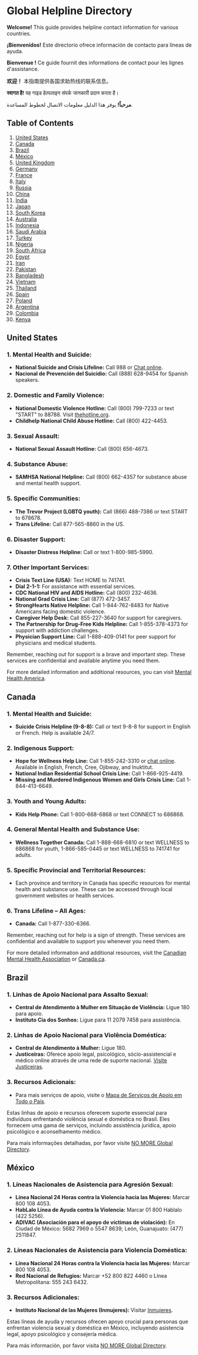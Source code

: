 # Global Helpline Directory

**Welcome!** This guide provides helpline contact information for various countries.

**¡Bienvenidos!** Este directorio ofrece información de contacto para líneas de ayuda.

**Bienvenue !** Ce guide fournit des informations de contact pour les lignes d'assistance.

**欢迎！** 本指南提供各国求助热线的联系信息。

**स्वागत है!** यह गाइड हेल्पलाइन संपर्क जानकारी प्रदान करता है।

**مرحباً!** يوفر هذا الدليل معلومات الاتصال لخطوط المساعدة.

## Table of Contents
1. [United States](#united-states)
2. [Canada](#canada)
3. [Brazil](#brazil)
4. [México](#mexico)
5. [United Kingdom](#united-kingdom)
6. [Germany](#germany)
7. [France](#france)
8. [Italy](#italy)
9. [Russia](#russia)
10. [China](#china)
11. [India](#india)
12. [Japan](#japan)
13. [South Korea](#south-korea)
14. [Australia](#australia)
15. [Indonesia](#indonesia)
16. [Saudi Arabia](#saudi-arabia)
17. [Turkey](#turkey)
18. [Nigeria](#nigeria)
19. [South Africa](#south-africa)
20. [Egypt](#egypt)
21. [Iran](#iran)
22. [Pakistan](#pakistan)
23. [Bangladesh](#bangladesh)
24. [Vietnam](#vietnam)
25. [Thailand](#thailand)
26. [Spain](#spain)
27. [Poland](#poland)
28. [Argentina](#argentina)
29. [Colombia](#colombia)
30. [Kenya](#kenya)

## United States

### 1. **Mental Health and Suicide:**
   - **National Suicide and Crisis Lifeline:** Call 988 or [Chat online](https://988lifeline.org).
   - **Nacional de Prevención del Suicidio:** Call (888) 628-9454 for Spanish speakers.

### 2. **Domestic and Family Violence:**
   - **National Domestic Violence Hotline:** Call (800) 799-7233 or text "START" to 88788. Visit [thehotline.org](https://www.thehotline.org).
   - **Childhelp National Child Abuse Hotline:** Call (800) 422-4453.

### 3. **Sexual Assault:**
   - **National Sexual Assault Hotline:** Call (800) 656-4673.

### 4. **Substance Abuse:**
   - **SAMHSA National Helpline:** Call (800) 662-4357 for substance abuse and mental health support.

### 5. **Specific Communities:**
   - **The Trevor Project (LGBTQ youth):** Call (866) 488-7386 or text START to 678678.
   - **Trans Lifeline:** Call 877-565-8860 in the US.

### 6. **Disaster Support:**
   - **Disaster Distress Helpline:** Call or text 1-800-985-5990.

### 7. **Other Important Services:**
   - **Crisis Text Line (USA):** Text HOME to 741741.
   - **Dial 2-1-1:** For assistance with essential services.
   - **CDC National HIV and AIDS Hotline:** Call (800) 232-4636.
   - **National Grad Crisis Line:** Call (877) 472-3457.
   - **StrongHearts Native Helpline:** Call 1-844-762-8483 for Native Americans facing domestic violence.
   - **Caregiver Help Desk:** Call 855-227-3640 for support for caregivers.
   - **The Partnership for Drug-Free Kids Helpline:** Call 1-855-378-4373 for support with addiction challenges.
   - **Physician Support Line:** Call 1-888-409-0141 for peer support for physicians and medical students.

Remember, reaching out for support is a brave and important step. These services are confidential and available anytime you need them.

For more detailed information and additional resources, you can visit [Mental Health America](https://www.mhanational.org/resources-immediate-response).


## Canada

### 1. **Mental Health and Suicide:**
   - **Suicide Crisis Helpline (9-8-8):** Call or text 9-8-8 for support in English or French. Help is available 24/7.

### 2. **Indigenous Support:**
   - **Hope for Wellness Help Line:** Call 1-855-242-3310 or [chat online](https://www.hopeforwellness.ca). Available in English, French, Cree, Ojibway, and Inuktitut.
   - **National Indian Residential School Crisis Line:** Call 1-866-925-4419.
   - **Missing and Murdered Indigenous Women and Girls Crisis Line:** Call 1-844-413-6649.

### 3. **Youth and Young Adults:**
   - **Kids Help Phone:** Call 1-800-668-6868 or text CONNECT to 686868. 

### 4. **General Mental Health and Substance Use:**
   - **Wellness Together Canada:** Call 1-888-668-6810 or text WELLNESS to 686868 for youth, 1-866-585-0445 or text WELLNESS to 741741 for adults.

### 5. **Specific Provincial and Territorial Resources:**
   - Each province and territory in Canada has specific resources for mental health and substance use. These can be accessed through local government websites or health services.

### 6. **Trans Lifeline – All Ages:**
   - **Canada:** Call 1-877-330-6366.

Remember, reaching out for help is a sign of strength. These services are confidential and available to support you whenever you need them.

For more detailed information and additional resources, visit the [Canadian Mental Health Association](https://cmha.ca) or [Canada.ca](https://www.canada.ca/en/public-health/services/mental-health-services/mental-health-get-help.html).


## Brazil

### 1. **Linhas de Apoio Nacional para Assalto Sexual:**
   - **Central de Atendimento à Mulher em Situação de Violência:** Ligue 180 para apoio.
   - **Instituto Cia dos Sonhos:** Ligue para 11 2079 7458 para assistência.

### 2. **Linhas de Apoio Nacional para Violência Doméstica:**
   - **Central de Atendimento à Mulher:** Ligue 180.
   - **Justiceiras:** Oferece apoio legal, psicológico, sócio-assistencial e médico online através de uma rede de suporte nacional. [Visite Justiceiras](https://www.justiceiras.org.br).

### 3. **Recursos Adicionais:**
   - Para mais serviços de apoio, visite o [Mapa de Serviços de Apoio em Todo o País](https://www.servicospublicos.mapadoacolhimento.org).

Estas linhas de apoio e recursos oferecem suporte essencial para indivíduos enfrentando violência sexual e doméstica no Brasil. Eles fornecem uma gama de serviços, incluindo assistência jurídica, apoio psicológico e aconselhamento médico.

Para mais informações detalhadas, por favor visite [NO MORE Global Directory](https://nomoredirectory.org/brazil/).


## México

### 1. **Líneas Nacionales de Asistencia para Agresión Sexual:**
   - **Línea Nacional 24 Horas contra la Violencia hacia las Mujeres:** Marcar 800 108 4053.
   - **HabLalo Línea de Ayuda contra la Violencia:** Marcar 01 800 Hablalo (422 5256).
   - **ADIVAC (Asociación para el apoyo de víctimas de violación):** En Ciudad de México: 5682 7969 o 5547 8639; León, Guanajuato: (477) 2511847.

### 2. **Líneas Nacionales de Asistencia para Violencia Doméstica:**
   - **Línea Nacional 24 Horas contra la Violencia hacia las Mujeres:** Marcar 800 108 4053.
   - **Red Nacional de Refugios:** Marcar +52 800 822 4460 o Línea Metropolitana: 555 243 6432.

### 3. **Recursos Adicionales:**
   - **Instituto Nacional de las Mujeres (Inmujeres):** Visitar [Inmujeres](https://www.gob.mx/inmujeres).

Estas líneas de ayuda y recursos ofrecen apoyo crucial para personas que enfrentan violencia sexual y doméstica en México, incluyendo asistencia legal, apoyo psicológico y consejería médica.

Para más información, por favor visita [NO MORE Global Directory](https://nomoredirectory.org/mexico/).
